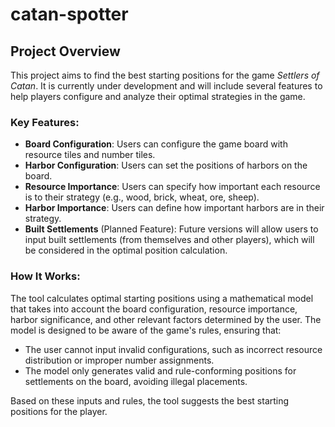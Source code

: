 # catan-spotter

## Project Overview

This project aims to find the best starting positions for the game *Settlers of Catan*. It is currently under development and will include several features to help players configure and analyze their optimal strategies in the game. 

### Key Features:
- **Board Configuration**: Users can configure the game board with resource tiles and number tiles.
- **Harbor Configuration**: Users can set the positions of harbors on the board.
- **Resource Importance**: Users can specify how important each resource is to their strategy (e.g., wood, brick, wheat, ore, sheep).
- **Harbor Importance**: Users can define how important harbors are in their strategy.
- **Built Settlements** (Planned Feature): Future versions will allow users to input built settlements (from themselves and other players), which will be considered in the optimal position calculation.

### How It Works:
The tool calculates optimal starting positions using a mathematical model that takes into account the board configuration, resource importance, harbor significance, and other relevant factors determined by the user. The model is designed to be aware of the game's rules, ensuring that:
- The user cannot input invalid configurations, such as incorrect resource distribution or improper number assignments.
- The model only generates valid and rule-conforming positions for settlements on the board, avoiding illegal placements.

Based on these inputs and rules, the tool suggests the best starting positions for the player.
